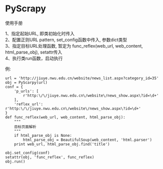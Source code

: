 # PyScrapy
使用手册

1、指定起始URL, 即类初始化时传入  
2、配置正则URL pattern, set_config函数中传入, 参数dict类型  
3、指定目标URL处理函数, 暂定为 func_reflex(web_url, web_content, html_parse_obj), setattr传入  
4、执行类run函数，启动执行  

例:
```
url = 'http://jiuye.nwu.edu.cn/website/news_list.aspx?category_id=35'
obj = PyScarpy(url)
conf = {
    'p_urls': [
        r'http:\/\/jiuye.nwu.edu.cn\/website\/news_show.aspx\?id=\d+'
    ],
    'reflex_url': r'http:\/\/jiuye.nwu.edu.cn\/website\/news_show.aspx\?id=\d+'
}
def func_reflex(web_url, web_content, html_parse_obj):
    """
    目标页面解析
    """
    if html_parse_obj is None:
        html_parse_obj = BeautifulSoup(web_content, 'html.parser')
    print web_url, html_parse_obj.find('title')

obj.set_config(conf)
setattr(obj, 'func_reflex', func_reflex)
obj.run()
```
